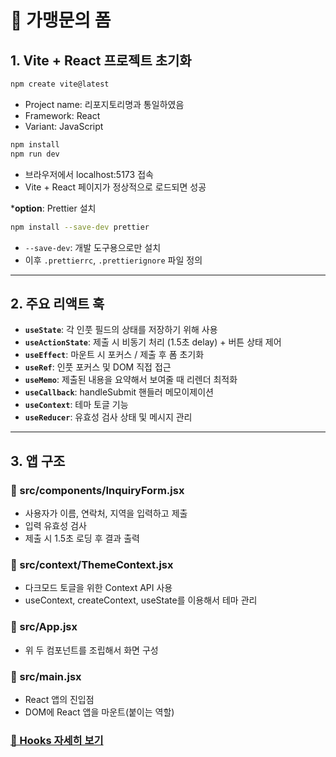 # 📝 가맹문의 폼

## 1. Vite + React 프로젝트 초기화

```bash
npm create vite@latest
```

- Project name: 리포지토리명과 통일하였음
- Framework: React
- Variant: JavaScript

```bash
npm install
npm run dev
```

- 브라우저에서 localhost:5173 접속
- Vite + React 페이지가 정상적으로 로드되면 성공

\***option**: Prettier 설치

```bash
npm install --save-dev prettier
```

- `--save-dev`: 개발 도구용으로만 설치
- 이후 `.prettierrc`, `.prettierignore` 파일 정의

---

## 2. 주요 리액트 훅

- **`useState`**: 각 인풋 필드의 상태를 저장하기 위해 사용
- **`useActionState`**: 제출 시 비동기 처리 (1.5초 delay) + 버튼 상태 제어
- **`useEffect`**: 마운트 시 포커스 / 제출 후 폼 초기화
- **`useRef`**: 인풋 포커스 및 DOM 직접 접근
- **`useMemo`**: 제출된 내용을 요약해서 보여줄 때 리렌더 최적화
- **`useCallback`**: handleSubmit 핸들러 메모이제이션
- **`useContext`**: 테마 토글 기능
- **`useReducer`**: 유효성 검사 상태 및 메시지 관리

---

## 3. 앱 구조

### 📁 src/components/InquiryForm.jsx

- 사용자가 이름, 연락처, 지역을 입력하고 제출
- 입력 유효성 검사
- 제출 시 1.5초 로딩 후 결과 출력

### 📁 src/context/ThemeContext.jsx

- 다크모드 토글을 위한 Context API 사용
- useContext, createContext, useState를 이용해서 테마 관리

### 📁 src/App.jsx

- 위 두 컴포넌트를 조립해서 화면 구성

### 📁 src/main.jsx

- React 앱의 진입점
- DOM에 React 앱을 마운트(붙이는 역할)

### [🔎 Hooks 자세히 보기](/hooks-detail.md)
